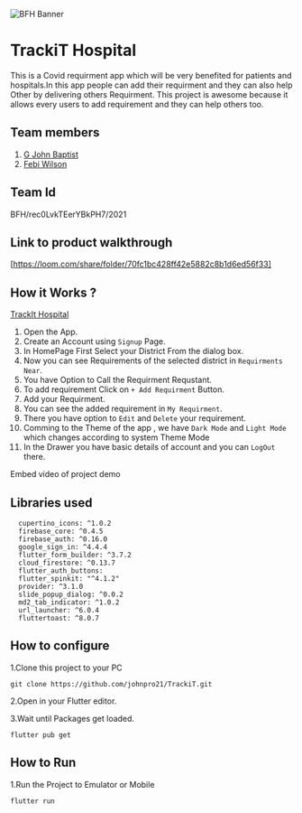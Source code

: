 ![BFH Banner](https://trello-attachments.s3.amazonaws.com/542e9c6316504d5797afbfb9/542e9c6316504d5797afbfc1/39dee8d993841943b5723510ce663233/Frame_19.png)
# TrackiT Hospital
This is a Covid requirment app which will be very benefited for patients and hospitals.In this app people can add their requirment and they can also help Other by delivering others Requirment. This project is awesome because it allows every users to add requirement and they can help others too.
## Team members
1. [G John Baptist](https://github.com/johnpro21/)
2. [Febi Wilson](https://github.com/FebiWilson)
## Team Id
BFH/rec0LvkTEerYBkPH7/2021
## Link to product walkthrough
[https://loom.com/share/folder/70fc1bc428ff42e5882c8b1d6ed56f33]
## How it Works ?
[TrackIt Hospital](https://drive.google.com/file/d/1V0lav4lJmjLewSRlSjkrmBaos4ze23CJ/view?usp=sharing)
1. Open the App.
2. Create an Account using `Signup` Page.
3. In HomePage First Select your District From the dialog box.
4. Now you can see Requirements of the selected district in `Requirments Near`.
5. You have Option to Call the Requirment Requstant.
6. To add requirement Click on `+ Add Requirment` Button.
7. Add your Requirment.
8. You can see the added requirement in `My Requirment`.
9. There you have option to `Edit` and `Delete` your requirement.
10. Comming to the Theme of the app , we have `Dark Mode` and `Light Mode` which changes according to system Theme Mode
11. In the Drawer you have basic details of account and you can `LogOut` there. 


Embed video of project demo
## Libraries used
```
  cupertino_icons: ^1.0.2
  firebase_core: ^0.4.5
  firebase_auth: ^0.16.0
  google_sign_in: ^4.4.4
  flutter_form_builder: ^3.7.2
  cloud_firestore: ^0.13.7
  flutter_auth_buttons:
  flutter_spinkit: "^4.1.2"
  provider: ^3.1.0
  slide_popup_dialog: ^0.0.2
  md2_tab_indicator: ^1.0.2
  url_launcher: ^6.0.4
  fluttertoast: ^8.0.7
  ```
## How to configure
1.Clone this project to your PC
``` 
git clone https://github.com/johnpro21/TrackiT.git
```
2.Open in your Flutter editor.

3.Wait until Packages get loaded.
```
flutter pub get
```
## How to Run
1.Run the Project to Emulator or Mobile
```
flutter run
```
